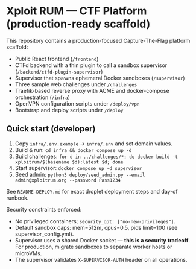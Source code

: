 # Xploit RUM — CTF Platform (production-ready scaffold)

This repository contains a production-focused Capture-The-Flag platform scaffold:
- Public React frontend (`/frontend`)
- CTFd backend with a thin plugin to call a sandbox supervisor (`/backend/ctfd-plugin-supervisor`)
- Supervisor that spawns ephemeral Docker sandboxes (`/supervisor`)
- Three sample web challenges under `/challenges`
- Traefik-based reverse proxy with ACME and docker-compose orchestration (`/infra`)
- OpenVPN configuration scripts under `/deploy/vpn`
- Bootstrap and deploy scripts under `/deploy`

## Quick start (developer)
1. Copy `infra/.env.example` -> `infra/.env` and set domain values.
2. Build & run: `cd infra && docker compose up -d`
3. Build challenges: `for d in ../challenges/*; do docker build -t xploitrum/$(basename $d):latest $d; done`
4. Start supervisor: `docker compose up -d supervisor`
5. Seed admin: `python3 deploy/seed_admin.py --email admin@xploitrum.org --password Pass1234`

See `README-DEPLOY.md` for exact droplet deployment steps and day-of runbook.

Security constraints enforced:
- No privileged containers; `security_opt: ["no-new-privileges"]`.
- Default sandbox caps: mem=512m, cpus=0.5, pids limit=100 (see supervisor_config.yml).
- Supervisor uses a shared Docker socket — **this is a security tradeoff**. For production, migrate sandboxes to separate worker hosts or microVMs.
- The supervisor validates `X-SUPERVISOR-AUTH` header on all operations.
